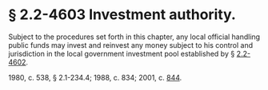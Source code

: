 # § 2.2-4603 Investment authority.

<p>Subject to the procedures set forth in this chapter, any local official handling public funds may invest and reinvest any money subject to his control and jurisdiction in the local government investment pool established by § <a href='http://law.lis.virginia.gov/vacode/2.2-4602/'>2.2-4602</a>.</p><p>1980, c. 538, § 2.1-234.4; 1988, c. 834; 2001, c. <a href='http://lis.virginia.gov/cgi-bin/legp604.exe?011+ful+CHAP0844'>844</a>.</p>